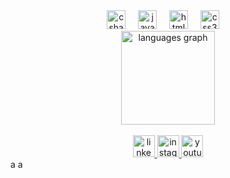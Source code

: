 <div align="center">
   <img src="https://cdn.jsdelivr.net/gh/devicons/devicon/icons/csharp/csharp-original.svg" height="30" alt="csharp logo"  />
   <img width="12" />
  <img src="https://cdn.jsdelivr.net/gh/devicons/devicon/icons/javascript/javascript-original.svg" height="30" alt="javascript logo"  />
  <img width="12" />
  <img src="https://cdn.jsdelivr.net/gh/devicons/devicon/icons/html5/html5-original.svg" height="30" alt="html5 logo"  />
  <img width="12" />
  <img src="https://cdn.jsdelivr.net/gh/devicons/devicon/icons/css3/css3-original.svg" height="30" alt="css3 logo"  />
  <img width="12" />
</div>
<div align="center">
  <img src="https://github-readme-stats.vercel.app/api/top-langs?username=Guilherme-ggk&locale=pt-br&hide_title=true&layout=compact&card_width=320&langs_count=5&theme=highcontrast&hide_border=true" height="150" alt="languages graph"  />
</div>
<br>
<div align="center">
<a href = "https://www.linkedin.com/in/guilhermehenrique08/"> <img src="https://img.shields.io/static/v1?message=LinkedIn&logo=linkedin&label=&color=0077B5&logoColor=white&labelColor=&style=for-the-badge" height="35" alt="linkedin logo"/>  </a>
<a href = "https://www.instagram.com/gui_h08/"> <img src="https://img.shields.io/static/v1?message=Instagram&logo=instagram&label=&color=E4405F&logoColor=white&labelColor=&style=for-the-badge" height="35" alt="instagram logo"/> </a>
<a href = "https://www.youtube.com/@GGK-g8k"> <img src="https://img.shields.io/static/v1?message=Youtube&logo=youtube&label=&color=FF0000&logoColor=white&labelColor=&style=for-the-badge" height="35" alt="youtube logo"/> </a>
</div>a
a
